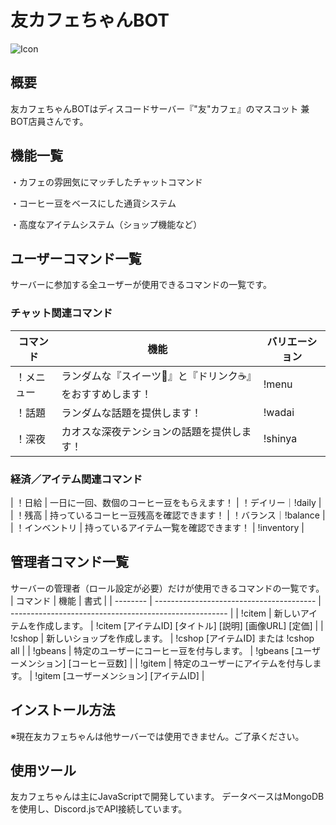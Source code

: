 # 友カフェちゃんBOT
![Icon](https://i.imgur.com/Sq5nZnS.jpeg)

## 概要
友カフェちゃんBOTはディスコードサーバー『"友"カフェ』のマスコット 兼 BOT店員さんです。

## 機能一覧
・カフェの雰囲気にマッチしたチャットコマンド

・コーヒー豆をベースにした通貨システム

・高度なアイテムシステム（ショップ機能など）

## ユーザーコマンド一覧
サーバーに参加する全ユーザーが使用できるコマンドの一覧です。

### チャット関連コマンド
| コマンド       | 機能                                                         | バリエーション       | 
| -------------- | ------------------------------------------------------------ | -------------------- | 
| ！メニュー     | ランダムな『スイーツ🍰』と『ドリンク☕』をおすすめします！ | !menu                | 
| ！話題         | ランダムな話題を提供します！                                 | !wadai               | 
| ！深夜         | カオスな深夜テンションの話題を提供します！                   | !shinya              | 


### 経済／アイテム関連コマンド
| ！日給         | 一日に一回、数個のコーヒー豆をもらえます！                   | ！デイリー｜!daily   | 
| ！残高         | 持っているコーヒー豆残高を確認できます！                     | ！バランス｜!balance | 
| ！インベントリ | 持っているアイテム一覧を確認できます！                       | !inventory           | 

## 管理者コマンド一覧
サーバーの管理者（ロール設定が必要）だけが使用できるコマンドの一覧です。
| コマンド | 機能                                     | 書式                                                   | 
| -------- | ---------------------------------------- | ------------------------------------------------------ | 
| !citem   | 新しいアイテムを作成します。             | !citem [アイテムID] [タイトル] [説明] [画像URL] [定価] | 
| !cshop   | 新しいショップを作成します。             | !cshop [アイテムID] または !cshop all                  | 
| !gbeans  | 特定のユーザーにコーヒー豆を付与します。 | !gbeans [ユーザーメンション] [コーヒー豆数]            | 
| !gitem   | 特定のユーザーにアイテムを付与します。   | !gitem [ユーザーメンション] [アイテムID]               | 

## インストール方法
※現在友カフェちゃんは他サーバーでは使用できません。ご了承ください。

## 使用ツール
友カフェちゃんは主にJavaScriptで開発しています。
データベースはMongoDBを使用し、Discord.jsでAPI接続しています。
